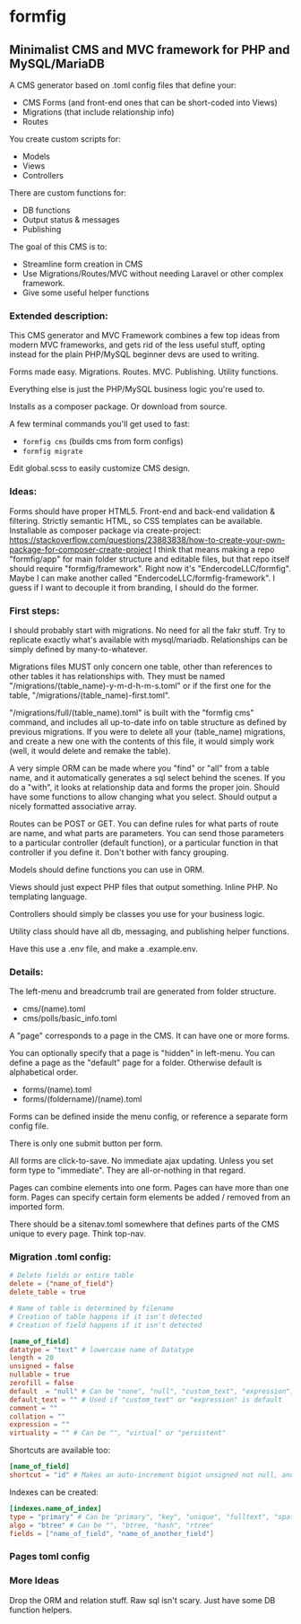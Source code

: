 # formfig
## Minimalist CMS and MVC framework for PHP and MySQL/MariaDB

A CMS generator based on .toml config files that define your:

- CMS Forms (and front-end ones that can be short-coded into Views)
- Migrations (that include relationship info)
- Routes

You create custom scripts for:

- Models
- Views
- Controllers

There are custom functions for:

- DB functions
- Output status & messages
- Publishing

The goal of this CMS is to:

- Streamline form creation in CMS
- Use Migrations/Routes/MVC without needing Laravel or other complex framework.
- Give some useful helper functions

### Extended description:

This CMS generator and MVC Framework combines a few top ideas from modern MVC
frameworks, and gets rid of the less useful stuff, opting instead for the plain
PHP/MySQL beginner devs are used to writing.

Forms made easy. Migrations. Routes. MVC. Publishing. Utility functions.

Everything else is just the PHP/MySQL business logic you're used to.

Installs as a composer package. Or download from source.

A few terminal commands you'll get used to fast:

- `formfig cms` (builds cms from form configs)
- `formfig migrate`

Edit global.scss to easily customize CMS design.

### Ideas:

Forms should have proper HTML5.
Front-end and back-end validation & filtering.
Strictly semantic HTML, so CSS templates can be available.
Installable as composer package via create-project: https://stackoverflow.com/questions/23883838/how-to-create-your-own-package-for-composer-create-project
I think that means making a repo "formfig/app" for main folder structure and editable files, but that repo itself should require "formfig/framework". Right now it's "EndercodeLLC/formfig". Maybe I can make another called "EndercodeLLC/formfig-framework". I guess if I want to decouple it from branding, I should do the former.

### First steps:

I should probably start with migrations. No need for all the fakr stuff. Try to
replicate exactly what's available with mysql/mariadb. Relationships can be simply
defined by many-to-whatever.

Migrations files MUST only concern one table, other than references to other
tables it has relationships with. They must be named "/migrations/(table_name)-y-m-d-h-m-s.toml" or if the first one for the table, "/migrations/(table_name)-first.toml".

"/migrations/full/(table_name).toml" is built with the "formfig cms" command, and includes all
up-to-date info on table structure as defined by previous migrations. If you were
to delete all your (table_name) migrations, and create a new one with the contents
of this file, it would simply work (well, it would delete and remake the table).

A very simple ORM can be made where you "find" or "all" from a table name, and
it automatically generates a sql select behind the scenes. If you do a "with",
it looks at relationship data and forms the proper join. Should have some
functions to allow changing what you select. Should output a nicely formatted
associative array.

Routes can be POST or GET. You can define rules for what parts of route are
name, and what parts are parameters. You can send those parameters to a
particular controller (default function), or a particular function in that
controller if you define it. Don't bother with fancy grouping.

Models should define functions you can use in ORM. 

Views should just expect PHP files that output something. Inline PHP.
No templating language.

Controllers should simply be classes you use for your business logic.

Utility class should have all db, messaging, and publishing helper functions.

Have this use a .env file, and make a .example.env.

### Details:

The left-menu and breadcrumb trail are generated from folder structure.

- cms/(name).toml
- cms/polls/basic_info.toml

A "page" corresponds to a page in the CMS. It can have one or more forms.

You can optionally specify that a page is "hidden" in left-menu. You can define a page as the "default" page for a folder. Otherwise default is alphabetical order.

- forms/(name).toml
- forms/(foldername)/(name).toml

Forms can be defined inside the menu config, or reference a separate form config file.

There is only one submit button per form.

All forms are click-to-save. No immediate ajax updating. Unless you set form type to "immediate". They are all-or-nothing in that regard.

Pages can combine elements into one form. Pages can have more than one form. Pages can specify certain form elements be added / removed from an imported form.

There should be a sitenav.toml somewhere that defines parts of the CMS unique to every page. Think top-nav.

### Migration .toml config:

```toml
# Delete fields or entire table
delete = {"name_of_field"}
delete_table = true

# Name of table is determined by filename
# Creation of table happens if it isn't detected
# Creation of field happens if it isn't detected

[name_of_field]
datatype = "text" # lowercase name of Datatype
length = 20
unsigned = false
nullable = true
zerofill = false
default  = "null" # Can be "none", "null", "custom_text", "expression", "auto_increment"
default_text = "" # Used if "custom_text" or "expression" is default
comment = ""
collation = ""
expression = ""
virtuality = "" # Can be "", "virtual" or "persistent"
```

Shortcuts are available too:

```toml
[name_of_field]
shortcut = "id" # Makes an auto-increment bigint unsigned not null, and gives primary key btree named "primary key"
```

Indexes can be created:

```toml
[indexes.name_of_index]
type = "primary" # Can be "primary", "key", "unique", "fulltext", "spatial"
algo = "btree" # Can be "", "btree, "hash", "rtree"
fields = ["name_of_field", "name_of_another_field"]
```

### Pages toml config

### More Ideas

Drop the ORM and relation stuff. Raw sql isn't scary. Just have some DB function helpers.

